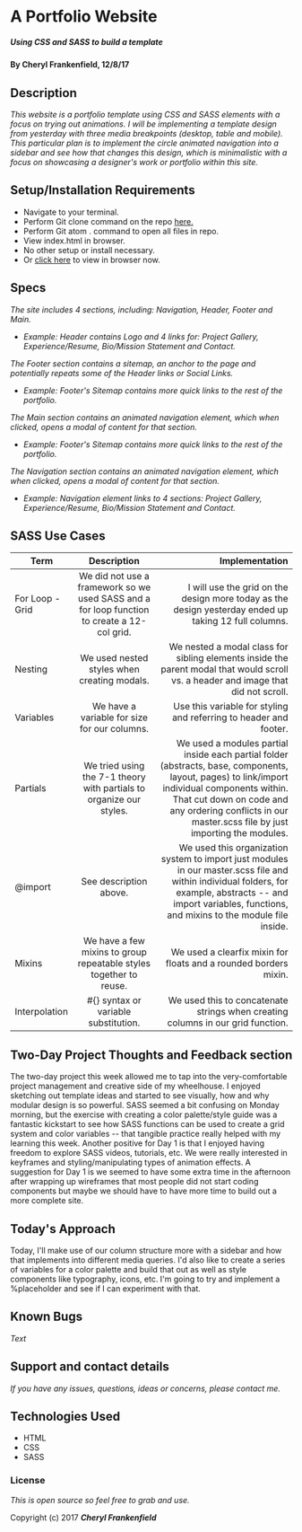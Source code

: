 # A Portfolio Website

##### Using CSS and SASS to build a template

#### By Cheryl Frankenfield, 12/8/17

## Description

_This website is a portfolio template using CSS and SASS elements with a focus on trying out animations. I will be implementing a template design from yesterday with three media breakpoints (desktop, table and mobile). This particular plan is to implement the circle animated navigation into a sidebar and see how that changes this design, which is minimalistic with a focus on showcasing a designer's work or portfolio within this site._

## Setup/Installation Requirements

* Navigate to your terminal.
* Perform Git clone command on the repo [here.]()
* Perform Git atom . command to open all files in repo.
* View index.html in browser.
* No other setup or install necessary.
* Or [click here]() to view in browser now.

## Specs

_The site includes 4 sections, including: Navigation, Header, Footer and Main._
* _Example: Header contains Logo and 4 links for: Project Gallery, Experience/Resume, Bio/Mission Statement and Contact._

_The Footer section contains a sitemap, an anchor to the page and potentially repeats some of the Header links or Social Links._
* _Example: Footer's Sitemap contains more quick links to the rest of the portfolio._

_The Main section contains an animated navigation element, which when clicked, opens a modal of content for that section._
* _Example: Footer's Sitemap contains more quick links to the rest of the portfolio._

_The Navigation section contains an animated navigation element, which when clicked, opens a modal of content for that section._
* _Example: Navigation element links to 4 sections: Project Gallery, Experience/Resume, Bio/Mission Statement and Contact._

## SASS Use Cases

| Term                | Description                                                                         | Implementation  |
| --------------------|:-----------------------------------------------------------------------------------:|----------------:|
| For Loop - Grid | We did not use a framework so we used SASS and a for loop function to create a 12-col grid. | I will use the grid on the design more today as the design yesterday ended up taking 12 full columns.
| Nesting | We used nested styles when creating modals. | We nested a modal class for sibling elements inside the parent modal that would scroll vs. a header and image that did not scroll.
| Variables | We have a variable for size for our columns. | Use this variable for styling and referring to header and footer.
| Partials | We tried using the 7-1 theory with partials to organize our styles. | We used a modules partial inside each partial folder (abstracts, base, components, layout, pages) to link/import individual components within. That cut down on code and any ordering conflicts in our master.scss file by just importing the modules.
| @import | See description above. | We used this organization system to import just modules in our master.scss file and within individual folders, for example, abstracts -- and import variables, functions, and mixins to the module file inside.
| Mixins | We have a few mixins to group repeatable styles together to reuse. | We used a clearfix mixin for floats and a rounded borders mixin.
| Interpolation | #{} syntax or variable substitution. | We used this to concatenate strings when creating columns in our grid function. |

## Two-Day Project Thoughts and Feedback section

The two-day project this week allowed me to tap into the very-comfortable project management and creative side of my wheelhouse. I enjoyed sketching out template ideas and started to see visually, how and why modular design is so powerful. SASS seemed a bit confusing on Monday morning, but the exercise with creating a color palette/style guide was a fantastic kickstart to see how SASS functions can be used to create a grid system and color variables -- that tangible practice really helped with my learning this week. Another positive for Day 1 is that I enjoyed having freedom to explore SASS videos, tutorials, etc. We were really interested in keyframes and styling/manipulating types of animation effects. A suggestion for Day 1 is we seemed to have some extra time in the afternoon after wrapping up wireframes that most people did not start coding components but maybe we should have to have more time to build out a more complete site.

## Today's Approach

Today, I'll make use of our column structure more with a sidebar and how that implements into different media queries. I'd also like to create a series of variables for a color palette and build that out as well as style components like typography, icons, etc. I'm going to try and implement a %placeholder and see if I can experiment with that.

## Known Bugs

_Text_

## Support and contact details

_If you have any issues, questions, ideas or concerns, please contact me._

## Technologies Used

* HTML
* CSS
* SASS

### License

*This is open source so feel free to grab and use.*

Copyright (c) 2017 **_Cheryl Frankenfield_**
